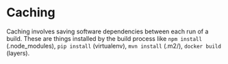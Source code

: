 # Caching

Caching involves saving software dependencies between each run of a  
build. These are things installed by the build process like `npm install` \(.node\_modules\), `pip install` \(virtualenv\), `mvn install` \(.m2/\), `docker build` \(layers\).  


